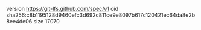 version https://git-lfs.github.com/spec/v1
oid sha256:c8b1195128d9460efc3d692c811ce9e8097b617c120421ec64da8e2b8ee4de06
size 17070

